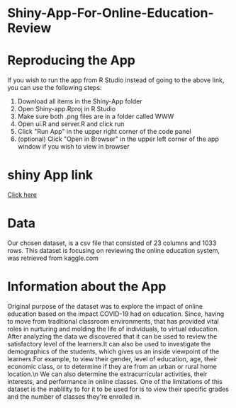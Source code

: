 # Shiny-App-For-Online-Education-Review

# Reproducing the App
If you wish to run the app from R Studio instead of going to the above link, you can use the following steps:
1. Download all items in the Shiny-App folder
2. Open Shiny-app.Rproj in R Studio
3. Make sure both .png files are in a folder called WWW
4. Open ui.R and server.R and click run
5. Click "Run App" in the upper right corner of the code panel
6. (optional) Click "Open in Browser" in the upper left corner of the app window if you wish to view in browser

# shiny App link 
[Click here](https://johg5f-abhijith-chigurupati.shinyapps.io/Online_Education_Review/?_ga=2.50206502.1434378381.1651526430-2121356209.1648505804)

# Data
Our chosen dataset, is a csv file that consisted of 23 columns and 1033 rows. This dataset is focusing on reviewing the online education system, was retrieved from kaggle.com

# Information about the App
Original purpose of the dataset was to explore the impact of online education based on the impact COVID-19 had on education. Since, having to move from traditional classroom environments, that has provided vital roles in nurturing and molding the life of individuals, to virtual education. After analyzing the data we discovered that it can be used to review the satisfactory level of the learners.It can also be used to investigate the demographics of the students, which gives us an inside viewpoint of the learners.For example, to view their gender, level of education, age, their economic class, or to determine if they are from an urban or rural home location.\n
We can also determine the extracurricular activities, their interests, and performance in online classes. One of the limitations of this dataset is the inablility to for it to be used for is to view their specific grades and the number of classes they're enrolled in.



